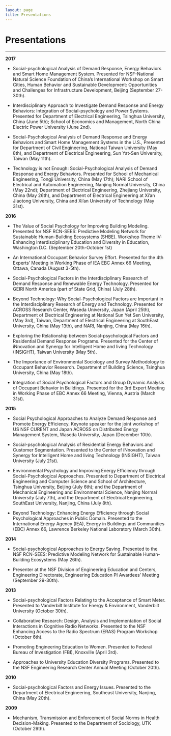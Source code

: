 ```yaml
---
layout: page
title: Presentations
---
```

# Presentations #
<hr>

**2017**

+ Social-psychological Analysis of Demand Response, Energy Behaviors and Smart Home Management System. Presented for NSF-National Natural Science Foundation of China’s International Workshop on Smart Cities, Human Behavior and Sustainable Development: Opportunities and Challenges for Infrastructure Development, Beijing (September 27-30th).

+ Interdisciplinary Approach to Investigate Demand Response and Energy Behaviors: Integration of Social-psychology and Power Systems. Presented for Department of Electrical Engineering, Tsinghua University, China (June 5th); School of Economics and Management, North China Electric Power University (June 2nd).

+ Social-Psychological Analysis of Demand Response and Energy Behaviors and Smart Home Management Systems in the U.S., Presented for Department of Civil Engineering, National Taiwan University (May 8th), and Department of Electrical Engineering, Sun Yat-Sen University, Taiwan (May 11th).

+ Technology is not Enough: Social-Psychological Analysis of Demand Response and Energy Behaviors. Presented for School of Mechanical Engineering, Tongji University, China (May 17th); NARI School of Electrical and Automation Engineering, Nanjing Normal University, China (May 22nd); Department of Electrical Engineering, Zhejiang University, China (May 26th), and Department of Electrical Engineering at Xi’an Jiaotong University, China and Xi’an University of Technology (May 31st).

**2016**

+ The Value of Social Psychology for Improving Building Modeling. Presented for NSF RCN-SEES: Predictive Modeling Network for Sustainable Human-Building Ecosystems (SHBE). Workshop Theme IV: Enhancing Interdisciplinary Education and Diversity in Education, Washington D.C. (September 20th-October 1st)

+ An International Occupant Behavior Survey Effort. Presented for the 4th Experts’ Meeting in Working Phase of IEA EBC Annex 66 Meeting, Ottawa, Canada (August 3-5th).

+ Social-Psychological Factors in the Interdisciplinary Research of Demand Response and Renewable Energy Technology. Presented for GEIRI North America (part of State Grid, China) (July 28th).

+ Beyond Technology: Why Social-Psychological Factors are Important in the Interdisciplinary Research of Energy and Technology. Presented for ACROSS Research Center, Waseda University, Japan (April 25th), Department of Electrical Engineering at National Sun Yet Sen University, (May 3rd), Taiwan, Department of Electrical Engineering at SouthEast University, China (May 13th), and NARI, Nanjing, China (May 16th).

+ Exploring the Relationship between Social-psychological Factors and Residential Demand Response Programs. Presented for the Center of iNnovation and Synergy for Intelligent Home and living Technology (INSIGHT), Taiwan University (May 5th).

+ The Importance of Environmental Sociology and Survey Methodology to Occupant Behavior Research. Department of Building Science, Tsinghua University, China (May 18th).

+ Integration of Social Psychological Factors and Group Dynamic Analysis of Occupant Behavior in Buildings. Presented for the 3rd Expert Meeting in Working Phase of EBC Annex 66 Meeting, Vienna, Austria (March 31st).

**2015**

+ Social Psychological Approaches to Analyze Demand Response and Promote Energy Efficiency. Keynote speaker for the joint workshop of US NSF CURENT and Japan ACROSS on Distributed Energy Management System, Waseda University, Japan  (December 10th).

+ Social-psychological Analysis of Residential Energy Behaviors and Customer Segmentation. Presented to the Center of iNnovation and Synergy for Intelligent Home and living Technology (INSIGHT), Taiwan University  (July 21st).

+ Environmental Psychology and Improving Energy Efficiency through Social-Psychological Approaches. Presented to Department of Electrical Engineering and Computer Science and School of Architecture, Tsinghua University, Beijing (July 6th); and the Department of Mechanical Engineering and Environmental Science, Nanjing Normal University (July 7th), and the Department of Electrical Engineering, SouthEast University, Nanjing, China (July 8th).  


+ Beyond Technology: Enhancing Energy Efficiency through Social Psychological Approaches in Public Domain. Presented to the International Energy Agency (IEA), Energy in Buildings and Communities (EBC) Annex 66, Lawrence Berkeley National Laboratory (March 30th).

**2014**

+ Social-psychological Approaches to Energy Saving. Presented to the NSF RCN-SEES: Predictive Modeling Network for Sustainable Human-Building Ecosystems (May 26th).

+ Presenter at the NSF Division of Engineering Education and Centers, Engineering Directorate, Engineering Education PI Awardees’ Meeting (September 29-30th).

**2013**

+ Social-psychological Factors Relating to the Acceptance of Smart Meter. Presented to Vanderbilt Institute for Energy & Environment, Vanderbilt University (October 30th).

+ Collaborative Research: Design, Analysis and Implementation of Social Interactions in Cognitive Radio Networks. Presented to the NSF Enhancing Access to the Radio Spectrum (ERAS) Program Workshop (October 6th).

+ Promoting Engineering Education to Women. Presented to Federal Bureau of Investigation (FBI), Knoxville (April 3rd).

+ Approaches to University Education Diversity Programs. Presented to the NSF Engineering Research Center Annual Meeting (October 20th).

**2010**

+ Social-psychological Factors and Energy Issues. Presented to the Department of Electrical Engineering, Southeast University, Nanjing, China (May 20th).

**2009**

+ Mechanism, Transmission and Enforcement of Social Norms in Health Decision-Making. Presented to the Department of Sociology, UTK (October 29th).
